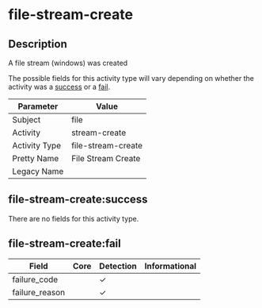 file-stream-create
==================

Description
-----------
A file stream (windows) was created

The possible fields for this activity type will vary depending on whether the activity was a [success](#file-stream-createsuccess) or a [fail](#file-stream-createfail).

| Parameter     | Value              |
| ------------- | ------------------ |
| Subject       | file               |
| Activity      | stream-create      |
| Activity Type | file-stream-create |
| Pretty Name   | File Stream Create |
| Legacy Name   |                    |

file-stream-create:success
--------------------------

There are no fields for this activity type.


file-stream-create:fail
-----------------------

| Field          | Core | Detection | Informational |
| -------------- | ---- | --------- | ------------- |
| failure_code   |      | &#10003;  |               |
| failure_reason |      | &#10003;  |               |